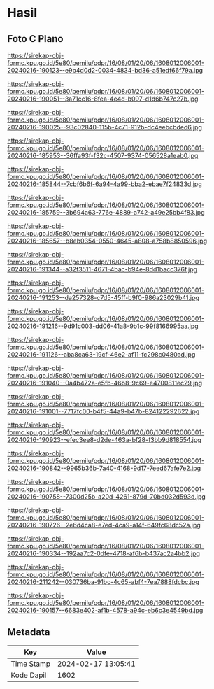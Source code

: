 # Hasil

## Foto C Plano

https://sirekap-obj-formc.kpu.go.id/5e80/pemilu/pdpr/16/08/01/20/06/1608012006001-20240216-190123--e9b4d0d2-0034-4834-bd36-a51edf66f79a.jpg

https://sirekap-obj-formc.kpu.go.id/5e80/pemilu/pdpr/16/08/01/20/06/1608012006001-20240216-190051--3a71cc16-8fea-4e4d-b097-d1d6b747c27b.jpg

https://sirekap-obj-formc.kpu.go.id/5e80/pemilu/pdpr/16/08/01/20/06/1608012006001-20240216-190025--93c02840-115b-4c71-912b-dc4eebcbded6.jpg

https://sirekap-obj-formc.kpu.go.id/5e80/pemilu/pdpr/16/08/01/20/06/1608012006001-20240216-185953--36ffa93f-f32c-4507-9374-056528a1eab0.jpg

https://sirekap-obj-formc.kpu.go.id/5e80/pemilu/pdpr/16/08/01/20/06/1608012006001-20240216-185844--7cbf6b6f-6a94-4a99-bba2-ebae7f24833d.jpg

https://sirekap-obj-formc.kpu.go.id/5e80/pemilu/pdpr/16/08/01/20/06/1608012006001-20240216-185759--3b694a63-776e-4889-a742-a49e25bb4f83.jpg

https://sirekap-obj-formc.kpu.go.id/5e80/pemilu/pdpr/16/08/01/20/06/1608012006001-20240216-185657--b8eb0354-0550-4645-a808-a758b8850596.jpg

https://sirekap-obj-formc.kpu.go.id/5e80/pemilu/pdpr/16/08/01/20/06/1608012006001-20240216-191344--a32f3511-4671-4bac-b94e-8dd1bacc376f.jpg

https://sirekap-obj-formc.kpu.go.id/5e80/pemilu/pdpr/16/08/01/20/06/1608012006001-20240216-191253--da257328-c7d5-45ff-b9f0-986a23029b41.jpg

https://sirekap-obj-formc.kpu.go.id/5e80/pemilu/pdpr/16/08/01/20/06/1608012006001-20240216-191216--9d91c003-dd06-41a8-9b1c-99f8166995aa.jpg

https://sirekap-obj-formc.kpu.go.id/5e80/pemilu/pdpr/16/08/01/20/06/1608012006001-20240216-191126--aba8ca63-19cf-46e2-af11-fc298c0480ad.jpg

https://sirekap-obj-formc.kpu.go.id/5e80/pemilu/pdpr/16/08/01/20/06/1608012006001-20240216-191040--0a4b472a-e5fb-46b8-9c69-e4700811ec29.jpg

https://sirekap-obj-formc.kpu.go.id/5e80/pemilu/pdpr/16/08/01/20/06/1608012006001-20240216-191001--7717fc00-b4f5-44a9-b47b-824122292622.jpg

https://sirekap-obj-formc.kpu.go.id/5e80/pemilu/pdpr/16/08/01/20/06/1608012006001-20240216-190923--efec3ee8-d2de-463a-bf28-f3bb9d818554.jpg

https://sirekap-obj-formc.kpu.go.id/5e80/pemilu/pdpr/16/08/01/20/06/1608012006001-20240216-190842--9965b36b-7a40-4168-9d17-7eed67afe7e2.jpg

https://sirekap-obj-formc.kpu.go.id/5e80/pemilu/pdpr/16/08/01/20/06/1608012006001-20240216-190758--7300d25b-a20d-4261-879d-70bd032d593d.jpg

https://sirekap-obj-formc.kpu.go.id/5e80/pemilu/pdpr/16/08/01/20/06/1608012006001-20240216-190726--2e6d4ca8-e7ed-4ca9-a14f-649fc68dc52a.jpg

https://sirekap-obj-formc.kpu.go.id/5e80/pemilu/pdpr/16/08/01/20/06/1608012006001-20240216-190334--192aa7c2-0dfe-4718-af6b-b437ac2a4bb2.jpg

https://sirekap-obj-formc.kpu.go.id/5e80/pemilu/pdpr/16/08/01/20/06/1608012006001-20240216-211242--030736ba-91bc-4c65-abf4-7ea7888fdcbc.jpg

https://sirekap-obj-formc.kpu.go.id/5e80/pemilu/pdpr/16/08/01/20/06/1608012006001-20240216-190157--6683e402-af1b-4578-a94c-eb6c3e4549bd.jpg


## Metadata

| Key        | Value               |
| ---------- | ------------------- |
| Time Stamp | 2024-02-17 13:05:41 |
| Kode Dapil | 1602                |



